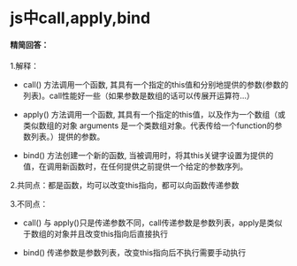 # js中call,apply,bind

#### 精简回答：

1.解释：

- call() 方法调用一个函数, 其具有一个指定的this值和分别地提供的参数(参数的列表)。call性能好一些（如果参数是数组的话可以传展开运算符...）

- apply() 方法调用一个函数, 其具有一个指定的this值，以及作为一个数组（或类似数组的对象  arguments 是一个类数组对象。代表传给一个function的参数列表。）提供的参数。

- bind() 方法创建一个新的函数, 当被调用时，将其this关键字设置为提供的值，在调用新函数时，在任何提供之前提供一个给定的参数序列。

2.共同点：都是函数，均可以改变this指向，都可以向函数传递参数

3.不同点：

- call() 与 apply()只是传递参数不同，call传递参数是参数列表，apply是类似于数组的对象并且改变this指向后直接执行

- bind() 传递参数是参数列表，改变this指向后不执行需要手动执行
